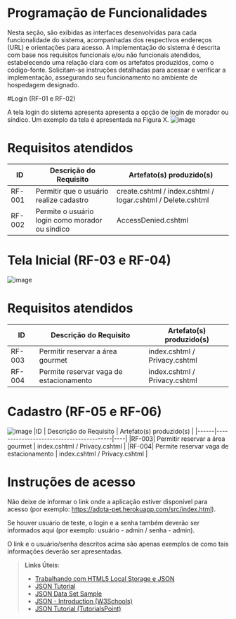 # Programação de Funcionalidades

Nesta seção, são exibidas as interfaces desenvolvidas para cada funcionalidade do sistema, acompanhadas dos respectivos endereços (URL) e orientações para acesso. A implementação do sistema é descrita com base nos requisitos funcionais e/ou não funcionais atendidos, estabelecendo uma relação clara com os artefatos produzidos, como o código-fonte. Solicitam-se instruções detalhadas para acessar e verificar a implementação, assegurando seu funcionamento no ambiente de hospedagem designado.

#Login (RF-01 e RF-02)

A tela login do sistema apresenta apresenta a opção de login de morador ou síndico. Um exemplo da tela é apresentada na Figura X.
![image](https://github.com/ICEI-PUC-Minas-PMV-ADS/pmv-ads-2023-2-e2-proj-int-t8-gestao-de-condominio/assets/127454796/ccae60a2-26ac-431d-953b-02a48671b93a)

# Requisitos atendidos
|ID    | Descrição do Requisito  | Artefato(s) produzido(s) |
|------|-----------------------------------------|----|
|RF-001| Permitir que o usuário realize cadastro | create.cshtml / index.cshtml / logar.cshtml / Delete.cshtml | 
|RF-002| Permite o usuário login como morador ou síndico   | AccessDenied.cshtml |

# Tela Inicial (RF-03 e RF-04)
![image](https://github.com/ICEI-PUC-Minas-PMV-ADS/pmv-ads-2023-2-e2-proj-int-t8-gestao-de-condominio/assets/127454796/9e6c3cb0-695e-4b9f-aa22-0f1f82b1e5b0)

# Requisitos atendidos
|ID    | Descrição do Requisito  | Artefato(s) produzido(s) |
|------|-----------------------------------------|----|
|RF-003| Permitir reservar a área gourmet | index.cshtml / Privacy.cshtml | 
|RF-004| Permite reservar vaga de estacionamento   | index.cshtml / Privacy.cshtml |

# Cadastro (RF-05 e RF-06)
![image](https://github.com/ICEI-PUC-Minas-PMV-ADS/pmv-ads-2023-2-e2-proj-int-t8-gestao-de-condominio/assets/127454796/b920f838-7d69-4209-a76b-b47e82452a42)
|ID    | Descrição do Requisito  | Artefato(s) produzido(s) |
|------|-----------------------------------------|----|
|RF-003| Permitir reservar a área gourmet | index.cshtml / Privacy.cshtml | 
|RF-004| Permite reservar vaga de estacionamento   | index.cshtml / Privacy.cshtml |


# Instruções de acesso

Não deixe de informar o link onde a aplicação estiver disponível para acesso (por exemplo: https://adota-pet.herokuapp.com/src/index.html).

Se houver usuário de teste, o login e a senha também deverão ser informados aqui (por exemplo: usuário - admin / senha - admin).

O link e o usuário/senha descritos acima são apenas exemplos de como tais informações deverão ser apresentadas.

> **Links Úteis**:
>
> - [Trabalhando com HTML5 Local Storage e JSON](https://www.devmedia.com.br/trabalhando-com-html5-local-storage-e-json/29045)
> - [JSON Tutorial](https://www.w3resource.com/JSON)
> - [JSON Data Set Sample](https://opensource.adobe.com/Spry/samples/data_region/JSONDataSetSample.html)
> - [JSON - Introduction (W3Schools)](https://www.w3schools.com/js/js_json_intro.asp)
> - [JSON Tutorial (TutorialsPoint)](https://www.tutorialspoint.com/json/index.htm)

